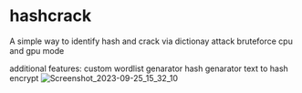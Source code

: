 # hashcrack
A simple way to identify hash and crack via dictionay attack bruteforce cpu and gpu mode

additional features:
custom wordlist genarator
hash genarator 
text to hash encrypt
![Screenshot_2023-09-25_15_32_10](https://github.com/SHAYKHUL/hashcrack/assets/93441521/2595f7cb-575a-45b7-9098-8e8f1e4d06af)
